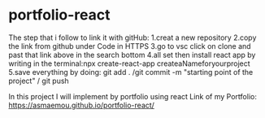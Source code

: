 # portfolio-react
The step that i follow to link it with gitHub: 
1.creat a new repository 
2.copy the link from github under Code in HTTPS
3.go to vsc click on clone and past that link above in the search bottom
4.all set then install react app by writing in the terminal:npx create-react-app createaNameforyourproject
5.save everything by doing: git add . /git commit -m "starting point of the project" / git push

In this project I will implement by portfolio using react
Link of my Portfolio:  https://asmaemou.github.io/portfolio-react/

